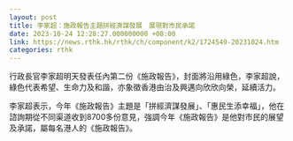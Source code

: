 ```yaml
---
layout: post
title: 李家超：施政報告主題拼經濟謀發展　展現對市民承諾
date: 2023-10-24 12:28:27.000000000 +08:00
link: https://news.rthk.hk/rthk/ch/component/k2/1724549-20231024.htm
categories: rthk
---
```


行政長官李家超明天發表任內第二份《施政報告》，封面將沿用綠色，李家超說，綠色代表希望、生命力及和諧，亦象徵香港由治及興邁向欣欣向榮，延續活力。

李家超表示，今年《施政報告》主題是「拼經濟謀發展」、「惠民生添幸福」，他在諮詢期從不同渠道收到8700多份意見，強調今年《施政報告》是他對市民的展望及承諾，屬每名港人的《施政報告》。
